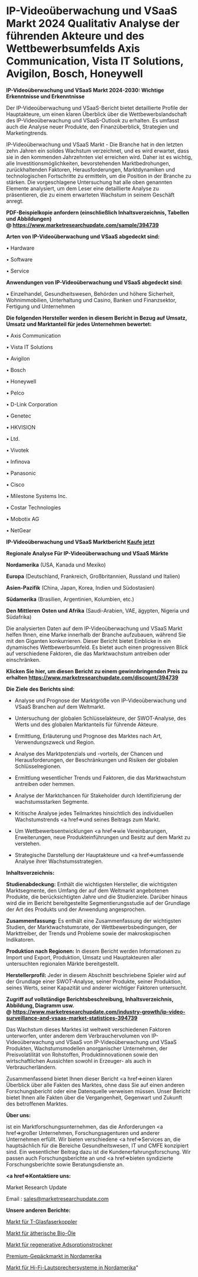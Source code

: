 # IP-Videoüberwachung und VSaaS Markt 2024 Qualitativ Analyse der führenden Akteure und des Wettbewerbsumfelds Axis Communication, Vista IT Solutions, Avigilon, Bosch, Honeywell

<strong>IP-Videoüberwachung und VSaaS Markt 2024-2030: Wichtige Erkenntnisse und Erkenntnisse</strong>

Der IP-Videoüberwachung und VSaaS-Bericht bietet detaillierte Profile der Hauptakteure, um einen klaren Überblick über die Wettbewerbslandschaft des IP-Videoüberwachung und VSaaS-Outlook zu erhalten. Es umfasst auch die Analyse neuer Produkte, den Finanzüberblick, Strategien und Marketingtrends.

IP-Videoüberwachung und VSaaS Markt - Die Branche hat in den letzten zehn Jahren ein solides Wachstum verzeichnet, und es wird erwartet, dass sie in den kommenden Jahrzehnten viel erreichen wird. Daher ist es wichtig, alle Investitionsmöglichkeiten, bevorstehenden Marktbedrohungen, zurückhaltenden Faktoren, Herausforderungen, Marktdynamiken und technologischen Fortschritte zu ermitteln, um die Position in der Branche zu stärken. Die vorgeschlagene Untersuchung hat alle oben genannten Elemente analysiert, um dem Leser eine detaillierte Analyse zu präsentieren, die zu einem erwarteten Wachstum in seinem Geschäft anregt.

<strong><b>PDF-Beispielkopie anfordern (einschließlich Inhaltsverzeichnis, Tabellen und Abbildungen) @ </b></strong><strong><a href=https://www.marketresearchupdate.com/sample/394739><strong>https://www.marketresearchupdate.com/sample/394739</u></a></strong></strong>

<strong>Arten von IP-Videoüberwachung und VSaaS abgedeckt sind:</strong>

• Hardware

• Software

• Service

<strong>Anwendungen von IP-Videoüberwachung und VSaaS abgedeckt sind:</strong>

• Einzelhandel, Gesundheitswesen, Behörden und höhere Sicherheit, Wohnimmobilien, Unterhaltung und Casino, Banken und Finanzsektor, Fertigung und Unternehmen

<strong>Die folgenden Hersteller werden in diesem Bericht in Bezug auf Umsatz, Umsatz und Marktanteil für jedes Unternehmen bewertet:</strong>

• Axis Communication

• Vista IT Solutions

• Avigilon

• Bosch

• Honeywell

• Pelco

• D-Link Corporation

• Genetec

• HKVISION

• Ltd.

• Vivotek

• Infinova

• Panasonic

• Cisco

• Milestone Systems Inc.

• Costar Technologies

• Mobotix AG

• NetGear

<strong>IP-Videoüberwachung und VSaaS Marktbericht <a href=https://www.marketresearchupdate.com/buynow/394739>Kaufe jetzt</a></strong>

<strong>Regionale Analyse Für IP-Videoüberwachung und VSaaS Märkte</strong>

<strong>Nordamerika</strong> (USA, Kanada und Mexiko)

<strong>Europa</strong> (Deutschland, Frankreich, Großbritannien, Russland und Italien)

<strong>Asien-Pazifik</strong> (China, Japan, Korea, Indien und Südostasien)

<strong>Südamerika</strong> (Brasilien, Argentinien, Kolumbien, etc.)

<strong>Den Mittleren</strong> <strong>Osten und Afrika</strong> (Saudi-Arabien, VAE, ägypten, Nigeria und Südafrika)

Die analysierten Daten auf dem IP-Videoüberwachung und VSaaS Markt helfen Ihnen, eine Marke innerhalb der Branche aufzubauen, während Sie mit den Giganten konkurrieren. Dieser Bericht bietet Einblicke in ein dynamisches Wettbewerbsumfeld. Es bietet auch einen progressiven Blick auf verschiedene Faktoren, die das Marktwachstum antreiben oder einschränken.

<strong>Klicken Sie hier, um diesen Bericht zu einem gewinnbringenden Preis zu erhalten
</strong><strong><a href=https://www.marketresearchupdate.com/discount/394739>https://www.marketresearchupdate.com/discount/394739</b></u></strong></a>

<strong>Die Ziele des Berichts sind:</strong>

- Analyse und Prognose der Marktgröße von IP-Videoüberwachung und VSaaS Branchen auf dem Weltmarkt.

- Untersuchung der globalen Schlüsselakteure, der SWOT-Analyse, des Werts und des globalen Marktanteils für führende Akteure.

- Ermittlung, Erläuterung und Prognose des Marktes nach Art, Verwendungszweck und Region.

- Analyse des Marktpotenzials und -vorteils, der Chancen und Herausforderungen, der Beschränkungen und Risiken der globalen Schlüsselregionen.

- Ermittlung wesentlicher Trends und Faktoren, die das Marktwachstum antreiben oder hemmen.

- Analyse der Marktchancen für Stakeholder durch Identifizierung der wachstumsstarken Segmente.

- Kritische Analyse jedes Teilmarktes hinsichtlich des individuellen Wachstumstrends <a href=>und</a> seines Beitrags zum Markt.

- Um Wettbewerbsentwicklungen <a href=>wie</a> Vereinbarungen, Erweiterungen, neue Produkteinführungen und Besitz auf dem Markt zu verstehen.

- Strategische Darstellung der Hauptakteure und <a href=>umfas</a>sende Analyse ihrer Wachstumsstrategien.

<strong>Inhaltsverzeichnis:</strong>

<strong>Studienabdeckung:</strong> Enthält die wichtigsten Hersteller, die wichtigsten Marktsegmente, den Umfang der auf dem Weltmarkt angebotenen Produkte, die berücksichtigten Jahre und die Studienziele. Darüber hinaus wird die im Bericht bereitgestellte Segmentierungsstudie auf der Grundlage der Art des Produkts und der Anwendung angesprochen.

<strong>Zusammenfassung:</strong> Es enthält eine Zusammenfassung der wichtigsten Studien, der Marktwachstumsrate, der Wettbewerbsbedingungen, der Markttreiber, der Trends und Probleme sowie der makroskopischen Indikatoren.

<strong>Produktion nach Regionen:</strong> In diesem Bericht werden Informationen zu Import und Export, Produktion, Umsatz und Hauptakteuren aller untersuchten regionalen Märkte bereitgestellt.

<strong>Herstellerprofil:</strong> Jeder in diesem Abschnitt beschriebene Spieler wird auf der Grundlage einer SWOT-Analyse, seiner Produkte, seiner Produktion, seines Werts, seiner Kapazität und anderer wichtiger Faktoren untersucht.

<strong><b>Zugriff auf vollständige Berichtsbeschreibung, Inhaltsverzeichnis, Abbildung, Diagramm usw. @ </b></strong><strong><a href=https://www.marketresearchupdate.com/industry-growth/ip-video-surveillance-and-vsaas-market-statistices-394739>https://www.marketresearchupdate.com/industry-growth/ip-video-surveillance-and-vsaas-market-statistices-394739</a></strong>

Das Wachstum dieses Marktes ist weltweit verschiedenen Faktoren unterworfen, unter anderem dem Verbrauchervolumen von IP-Videoüberwachung und VSaaS von IP-Videoüberwachung und VSaaS Produkten, Wachstumsmodellen anorganischer Unternehmen, der Preisvolatilität von Rohstoffen, Produktinnovationen sowie den wirtschaftlichen Aussichten sowohl in Erzeuger- als auch in Verbraucherländern.

Zusammenfassend bietet Ihnen dieser Bericht <a href=>einen</a> klaren Überblick über alle Fakten des Marktes, ohne dass Sie auf einen anderen Forschungsbericht oder eine Datenquelle verweisen müssen. Unser Bericht bietet Ihnen alle Fakten über die Vergangenheit, Gegenwart und Zukunft des betroffenen Marktes.

<strong>Über uns:</strong>

 ist ein Marktforschungsunternehmen, das die Anforderungen <a href=>großer</a> Unternehmen, Forschungsagenturen und anderer Unternehmen erfüllt. Wir bieten verschiedene <a href=>Services</a> an, die hauptsächlich für die Bereiche Gesundheitswesen, IT und CMFE konzipiert sind. Ein wesentlicher Beitrag dazu ist die Kundenerfahrungsforschung. Wir passen auch Forschungsberichte an und <a href=>bieten</a> syndizierte Forschungsberichte sowie Beratungsdienste an.

<strong><a href=>Kontaktiere uns:</a></strong>

Market Research Update

Email : sales@marketresearchupdate.com

<strong>Unsere anderen Berichte:</strong>

<a href=https://www.linkedin.com/pulse/tee-fiber-optic-couplers-market-2023-challenges>Markt für T-Glasfaserkoppler</a>

<a href=https://www.linkedin.com/pulse/organic-essential-oil-market-research-report>Markt für ätherische Bio-Öle</a>

<a href=https://www.linkedin.com/pulse/blast-regenerative-adsorption-dryer-market-size-share>Markt für regenerative Adsorptionstrockner</a>

<a href=https://www.linkedin.com/pulse/north-america-premium-luggage-market-2023-data>Premium-Gepäckmarkt in Nordamerika</a>

<a href=https://www.linkedin.com/pulse/north-america-hi-fi-speaker-system-market-2023-new-study>Markt für Hi-Fi-Lautsprechersysteme in Nordamerika</a>"
